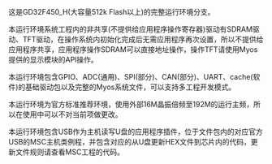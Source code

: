 这是GD32F450_H(大容量512k Flash以上)的完整运行环境分支。

本运行环境系统工程内的非共享(不提供给应用程序操作寄存器)驱动有SDRAM驱动、TFT驱动，在操作系统内初始化完成后无需应用程序再次设置，所以不提供给应用程序共享，应用程序操作SDRAM可以直接地址操作，操作TFT请使用Myos提供的显示模块的API操作。

本运行环境包含GPIO、ADC(通用)、SPI(部分)、CAN(部分)、UART、cache(软件)的基础驱动包以及完整的Myos系统文件，可以支持多工程开发模式。

本运行环境为官方标准推荐环境，使用外部16M晶振倍频至192M的运行主频，所以在使用中可以不对当前项做更改。

本运行环境包含USB作为主机读写U盘的应用程序插件，位于文件包内的对应官方USB的MSC主机类例程，并包含对应的从U盘更新HEX文件到芯片内的代码，更新文件规则请查看MSC工程的代码。
